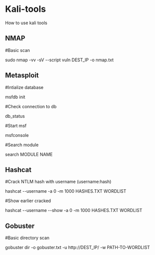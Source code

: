 # Kali-tools
How to use kali tools


NMAP
----
#Basic scan

sudo nmap -vv -sV --script vuln DEST_IP -o nmap.txt


Metasploit
----------

#Intialize database 

msfdb init


#Check connection to db

db_status


#Start msf 

msfconsole


#Search module 

search MODULE NAME
  

Hashcat
-------
#Crack NTLM hash with username (username:hash)

hashcat --username -a 0 -m 1000 HASHES.TXT WORDLIST


#Show earlier cracked

hashcat --username --show -a 0 -m 1000 HASHES.TXT WORDLIST
  

Gobuster
--------
#Basic directory scan

gobuster dir -o gobuster.txt -u http://DEST_IP/ -w PATH-TO-WORDLIST
